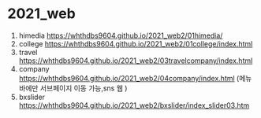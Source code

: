 # 2021_web

1. himedia https://whthdbs9604.github.io/2021_web2/01himedia/
2. college https://whthdbs9604.github.io/2021_web2/01college/index.html
3. travel https://whthdbs9604.github.io/2021_web2/03travelcompany/index.html
4. company https://whthdbs9604.github.io/2021_web2/04company/index.html (메뉴바에만 서브페이지 이동 가능,sns 웹 )
5. bxslider https://whthdbs9604.github.io/2021_web2/bxslider/index_slider03.htm

